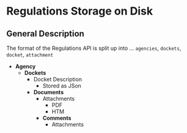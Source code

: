 # Regulations Storage on Disk

## General Description
  The format of the Regulations API is split up into ... `agencies`, `dockets`, `docket`, `attachment`

* **Agency**
    * **Dockets**
        * Docket Description 
            * Stored as JSon
        * **Documents**
            * Attachments
                * PDF
                * HTM
            * **Comments**
                * Attachments           